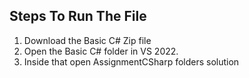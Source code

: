 ## Steps To Run The File
  1. Download the Basic C# Zip file
  2. Open the Basic C# folder in VS 2022.
  3. Inside that open AssignmentCSharp folders solution
